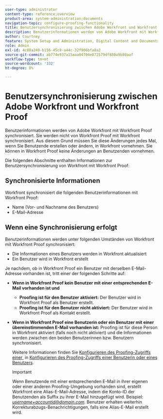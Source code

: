 ```yaml
---
user-type: administrator
content-type: reference;overview
product-area: system-administration;documents
navigation-topic: configure-proofing-functionality
title: Benutzersynchronisierung zwischen Adobe Workfront und Workfront Proof
description: Benutzerinformationen werden von Adobe Workfront mit Workfront Proof synchronisiert. Sie werden nicht von Workfront Proof mit Workfront synchronisiert. Aus diesem Grund müssen Sie diese Änderungen jedes Mal, wenn Sie Benutzende erstellen oder ändern, in Workfront vornehmen. Sie können in Workfront Proof keine Änderungen an Benutzenden vornehmen.
author: Courtney
feature: System Setup and Administration, Digital Content and Documents
role: Admin
exl-id: 4c88a249-b156-45c9-a44c-32f906bfa8a2
source-git-commit: ab774e937a15aaa04704e872579df880a9b80aaf
workflow-type: tm+mt
source-wordcount: '332'
ht-degree: 0%

---
```


# Benutzersynchronisierung zwischen Adobe Workfront und Workfront Proof

Benutzerinformationen werden von Adobe Workfront mit Workfront Proof synchronisiert. Sie werden nicht von Workfront Proof mit Workfront synchronisiert. Aus diesem Grund müssen Sie diese Änderungen jedes Mal, wenn Sie Benutzende erstellen oder ändern, in Workfront vornehmen. Sie können in Workfront Proof keine Änderungen an Benutzenden vornehmen.

Die folgenden Abschnitte enthalten Informationen zur Benutzersynchronisierung von Workfront mit Workfront Proof:

## Synchronisierte Informationen

Workfront synchronisiert die folgenden Benutzerinformationen mit Workfront Proof:

* Name (Vor- und Nachname des Benutzers)
* E-Mail-Adresse

## Wenn eine Synchronisierung erfolgt

Benutzerinformationen werden unter folgenden Umständen von Workfront mit Workfront Proof synchronisiert:

* Die Informationen eines Benutzers werden in Workfront aktualisiert
* Ein Benutzer wird in Workfront erstellt

Je nachdem, ob in Workfront Proof ein Benutzer mit derselben E-Mail-Adresse vorhanden ist, tritt einer der folgenden Schritte auf:

* **Wenn in Workfront Proof kein Benutzer mit einer entsprechenden E-Mail vorhanden ist und**

   * **Proofing ist für den Benutzer aktiviert:** Der Benutzer wird in Workfront Proof als Benutzer erstellt.
   * **Proofing ist für den Benutzer nicht aktiviert:** Der Benutzer wird in Workfront Proof als Kontakt erstellt.

* **Wenn in Workfront Proof eine Benutzerin oder ein Benutzer mit einer übereinstimmenden E-Mail vorhanden ist:** Proofing ist für diese Person in Workfront aktiviert (falls noch nicht aktiviert) und die Informationen werden zwischen den beiden Benutzerinnen bzw. Benutzern synchronisiert.

  Weitere Informationen finden Sie [Konfigurieren des Proofing-Zugriffs einer &#x200B;](../../../administration-and-setup/manage-workfront/configure-proofing/configure-a-users-proofing-access.md) in [Konfigurieren des Proofing-Zugriffs einer Benutzerin oder eines Benutzers](../../../administration-and-setup/manage-workfront/configure-proofing/configure-a-users-proofing-access.md).

  >[!IMPORTANT]
  >
  >Wenn Benutzende mit einer entsprechenden E-Mail in ihrer eigenen oder einer anderen Proofing-Umgebung vorhanden sind, erstellt Workfront eine Alias-E-Mail-Adresse, indem die Konto-ID der Benutzenden als Suffix zu ihrer E-Mail hinzugefügt wird. Beispiel: *username+accountid@domain.com*. Benutzer erhalten weiterhin Korrekturabzugs-Benachrichtigungen, falls eine Alias-E-Mail erstellt wird.
